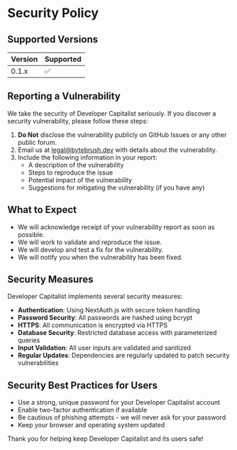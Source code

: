 # Security Policy

## Supported Versions

| Version | Supported          |
| ------- | ------------------ |
| 0.1.x   | :white_check_mark: |

## Reporting a Vulnerability

We take the security of Developer Capitalist seriously. If you discover a security vulnerability, please follow these steps:

1. **Do Not** disclose the vulnerability publicly on GitHub Issues or any other public forum.
2. Email us at [legal@bytebrush.dev](mailto:legal@bytebrush.dev) with details about the vulnerability.
3. Include the following information in your report:
   - A description of the vulnerability
   - Steps to reproduce the issue
   - Potential impact of the vulnerability
   - Suggestions for mitigating the vulnerability (if you have any)

## What to Expect

- We will acknowledge receipt of your vulnerability report as soon as possible.
- We will work to validate and reproduce the issue.
- We will develop and test a fix for the vulnerability.
- We will notify you when the vulnerability has been fixed.

## Security Measures

Developer Capitalist implements several security measures:

- **Authentication**: Using NextAuth.js with secure token handling
- **Password Security**: All passwords are hashed using bcrypt
- **HTTPS**: All communication is encrypted via HTTPS
- **Database Security**: Restricted database access with parameterized queries
- **Input Validation**: All user inputs are validated and sanitized
- **Regular Updates**: Dependencies are regularly updated to patch security vulnerabilities

## Security Best Practices for Users

- Use a strong, unique password for your Developer Capitalist account
- Enable two-factor authentication if available
- Be cautious of phishing attempts - we will never ask for your password
- Keep your browser and operating system updated

Thank you for helping keep Developer Capitalist and its users safe!
